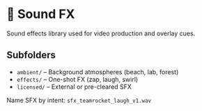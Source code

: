 # 📁 Sound FX

Sound effects library used for video production and overlay cues.

## Subfolders

- `ambient/` – Background atmospheres (beach, lab, forest)
- `effects/` – One-shot FX (zap, laugh, swirl)
- `licensed/` – External or pre-cleared SFX

Name SFX by intent: `sfx_teamrocket_laugh_v1.wav`
